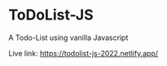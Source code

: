 # ToDoList-JS
A Todo-List using vanilla Javascript

Live link: https://todolist-js-2022.netlify.app/

